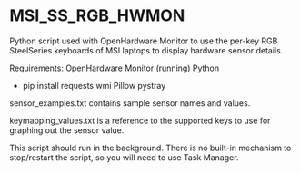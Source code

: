 # MSI_SS_RGB_HWMON
Python script used with OpenHardware Monitor to use the per-key RGB SteelSeries keyboards of MSI laptops to
display hardware sensor details.

Requirements:
 OpenHardware Monitor (running)
 Python
 - pip install requests wmi Pillow pystray

sensor_examples.txt contains sample sensor names and values.

keymapping_values.txt is a reference to the supported keys to use for graphing out the sensor value.

This script should run in the background. There is no built-in mechanism to stop/restart the script, so you will
need to use Task Manager.
